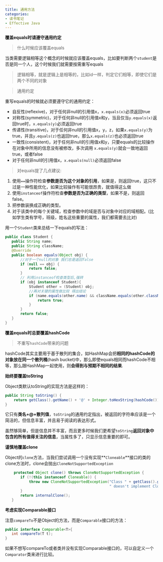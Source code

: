 ```yaml
---
title: 通用方法
categories: 
- 读书笔记
- Effective Java
---
```


**覆盖equals时请遵守通用约定**

> 什么时候应该覆盖equals

当类需要逻辑相等这个概念的时候就应该覆盖equals，比如要判断两个`student`是否是同一个人，这个时候我们就需要按需重写equals

> 逻辑相等，就是逻辑上是相等的，比如id一样，判定它们相等，即使它们是两个不同的对象

> 通用约定

重写equals的时候就必须要遵守它的通用约定：

- 自反性(reflexive)，对于任何非null的引用值x，`x.equals(x)`必须返回true
- 对称性(symmetric)，对于任何非null的引用值x和y，当且仅当`y.equals(x)`返回true时，`x.equals(y)`必须返回true
- 传递性(transitive)，对于任何非null的引用值x，y，z，如果`x.equals(y)`为true，并且`y.equals(z)`也返回true，那么`x.equals(z)`也必须返回true
- 一致性(consistent)，对于任何非null的引用值x和y，只要equals的比较操作在对象中所用的信息没有被修改，多次调用	`x.equals(y)`就会一致地返回true，或者false
- 对于任何非null的引用值x，`x.equals(null)`必须返回false

> 对equals提了几点建议:

1. 使用`==`操作符检查**参数是否为这个对象的引用**，如果是，则返回true，这只不过是一种性能优化，如果比较操作有可能很昂贵，就值得这么做
2. 使用`instanceof`操作符检查**参数是否为正确的类型**，如果不是，则返回false。
3. 把参数装换成正确的类型。
4. 对于该类中的每个关键域，检查参数中的域是否与对象中对应的域相配。(比如学生类有学号，班级，姓名这些重要的属性，我们都需要去比对)

用一个`Student`类来总结一下equals的写法：

```java
public class Student {
   public String name;
   public String className;
   @Override
   public boolean equals(Object obj) {
       //对于一个null的对象 我们总是返回false
       if (null == obj) {
           return false;
       }
       // 利用instanceof检查类型后,强转
       if (obj instanceof Student){
           Student other = (Student) obj;
           //再对关键的属性做比较 得出结论
           if (name.equals(other.name) && className.equals(other.className)) {
               return true;
           }
       }
       return false;
   }
}
```

**覆盖equals时总要覆盖hashCode**

> 不重写`hashCode`带来的问题

hashCode其实主要用于基于散列的集合，如HashMap会把**相同的hashCode的对象放在同一个散列桶**(hash bucket)中，那么即使equals相同而hashCode不相等，那么跟HashMap一起使用，则**会得到与预期不相同的结果**.

**始终要覆盖toString**

Object类默认toString的实现方法是这样的：

```java
public String toString() {
	return getClass().getName() + '@' + Integer.toHexString(hashCode());
}
```

它只有**类名+@+散列值**，`toString`的通用约定指出，被返回的字符串应该是一个简洁的，但信息丰富，并且易于阅读的表达形式。

虽然够简单，但是信息并不丰富，而且更多时候我们更希望`toString`**返回对象中包含的所有值得关注的信息**，当属性多了，只显示信息重要的即可。

**谨慎地覆盖clone**

Object的`clone`方法，当我们尝试调用一个没有实现**`Cloneable`**接口的类的clone方法时，clone会抛出`CloneNotSupportedException`

```java
    protected Object clone() throws CloneNotSupportedException {
       if (!(this instanceof Cloneable)) {
           throw new CloneNotSupportedException("Class " + getClass().getName() +
                                                " doesn't implement Cloneable");
       }
       return internalClone();
   }
```

**考虑实现Comparable接口**

注意`compareTo`不是Object的方法，而是`Comparable`接口的方法：

```java
public interface Comparable<T>{
   int compareTo(T t);
}
```

如果不想写compareTo或者类并没有实现Comparable接口的，可以自定义一个`Comparator`类来进行比较。